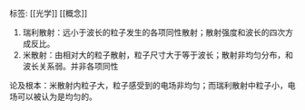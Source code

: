 标签: [[光学]] [[概念]]
1. 瑞利散射：远小于波长的粒子发生的各项同性散射；散射强度和波长的四次方成反比。
2. 米散射：由相对大的粒子散射，粒子尺寸大于等于波长；散射非均匀分布，和波长关系弱。并非各项同性

论及根本：米散射内粒子大，粒子感受到的电场非均匀；而瑞利散射中粒子小，电场可以被认为是均匀的。